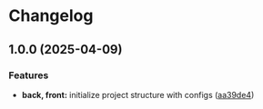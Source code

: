 # Changelog

## 1.0.0 (2025-04-09)


### Features

* **back, front:** initialize project structure with configs ([aa39de4](https://github.com/LucasMadranges/AI-Chat/commit/aa39de44ff73960902042c34ab01755bf1159720))
